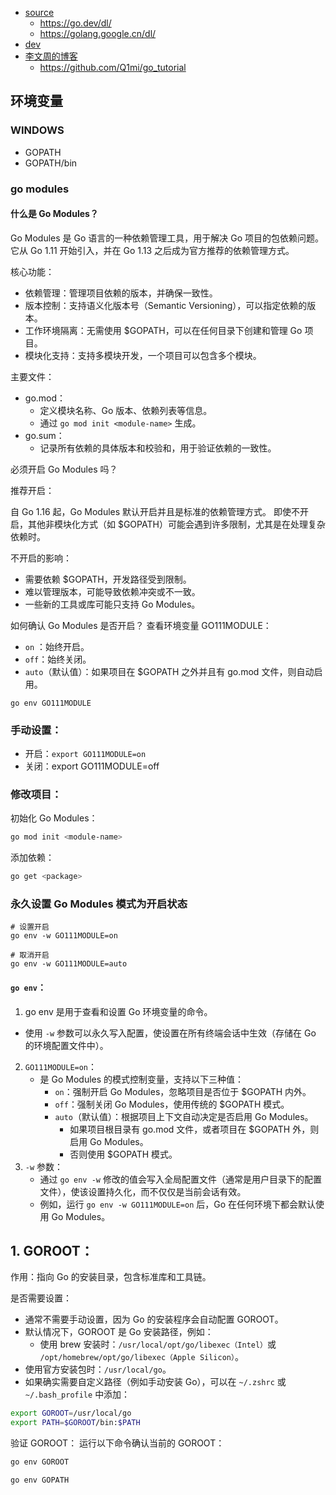 - [source](https://go.dev/dl/)
  - https://go.dev/dl/
  - https://golang.google.cn/dl/
- [dev ](https://go.dev/)
- [李文周的博客](https://www.liwenzhou.com/)
  - https://github.com/Q1mi/go_tutorial

## 环境变量

### WINDOWS

- GOPATH
- GOPATH/bin

### go modules

#### 什么是 Go Modules？

Go Modules 是 Go 语言的一种依赖管理工具，用于解决 Go 项目的包依赖问题。它从 Go 1.11 开始引入，并在 Go 1.13 之后成为官方推荐的依赖管理方式。

核心功能：

- 依赖管理：管理项目依赖的版本，并确保一致性。
- 版本控制：支持语义化版本号（Semantic Versioning），可以指定依赖的版本。
- 工作环境隔离：无需使用 $GOPATH，可以在任何目录下创建和管理 Go 项目。
- 模块化支持：支持多模块开发，一个项目可以包含多个模块。

主要文件：

- go.mod：
  - 定义模块名称、Go 版本、依赖列表等信息。
  - 通过 `go mod init <module-name>` 生成。
- go.sum：
  - 记录所有依赖的具体版本和校验和，用于验证依赖的一致性。

必须开启 Go Modules 吗？

推荐开启：

自 Go 1.16 起，Go Modules 默认开启并且是标准的依赖管理方式。
即使不开启，其他非模块化方式（如 $GOPATH）可能会遇到许多限制，尤其是在处理复杂依赖时。

不开启的影响：

- 需要依赖 $GOPATH，开发路径受到限制。
- 难以管理版本，可能导致依赖冲突或不一致。
- 一些新的工具或库可能只支持 Go Modules。

如何确认 Go Modules 是否开启？ 查看环境变量 GO111MODULE：

- `on` ：始终开启。
- `off`：始终关闭。
- `auto`（默认值）：如果项目在 $GOPATH 之外并且有 go.mod 文件，则自动启用。

```shell
go env GO111MODULE

```

### 手动设置：

- 开启：`export GO111MODULE=on`
- 关闭：export GO111MODULE=off

### 修改项目：

初始化 Go Modules：

```bash
go mod init <module-name>
```

添加依赖：

```bash
go get <package>
```

### 永久设置 Go Modules 模式为开启状态

```shell
# 设置开启
go env -w GO111MODULE=on

# 取消开启
go env -w GO111MODULE=auto
```

#### `go env`：

1. go env 是用于查看和设置 Go 环境变量的命令。

- 使用 `-w` 参数可以永久写入配置，使设置在所有终端会话中生效（存储在 Go 的环境配置文件中）。

2.  `GO111MODULE=on`：
    - 是 Go Modules 的模式控制变量，支持以下三种值：
      - `on`：强制开启 Go Modules，忽略项目是否位于 $GOPATH 内外。
      - `off`：强制关闭 Go Modules，使用传统的 $GOPATH 模式。
      - `auto`（默认值）：根据项目上下文自动决定是否启用 Go Modules。
        - 如果项目根目录有 go.mod 文件，或者项目在 $GOPATH 外，则启用 Go Modules。
        - 否则使用 $GOPATH 模式。
3.  `-w` 参数：
    - 通过 `go env -w` 修改的值会写入全局配置文件（通常是用户目录下的配置文件），使该设置持久化，而不仅仅是当前会话有效。
    - 例如，运行 `go env -w GO111MODULE=on` 后，Go 在任何环境下都会默认使用 Go Modules。

## 1. GOROOT：

作用：指向 Go 的安装目录，包含标准库和工具链。

是否需要设置：

- 通常不需要手动设置，因为 Go 的安装程序会自动配置 GOROOT。
- 默认情况下，GOROOT 是 Go 安装路径，例如：
  - 使用 brew 安装时：`/usr/local/opt/go/libexec（Intel）`或 `/opt/homebrew/opt/go/libexec（Apple Silicon）`。
- 使用官方安装包时：`/usr/local/go`。
- 如果确实需要自定义路径（例如手动安装 Go），可以在 `~/.zshrc` 或 `~/.bash_profile` 中添加：

```bash
export GOROOT=/usr/local/go
export PATH=$GOROOT/bin:$PATH
```

验证 GOROOT： 运行以下命令确认当前的 GOROOT：

```bash
go env GOROOT

go env GOPATH
```
